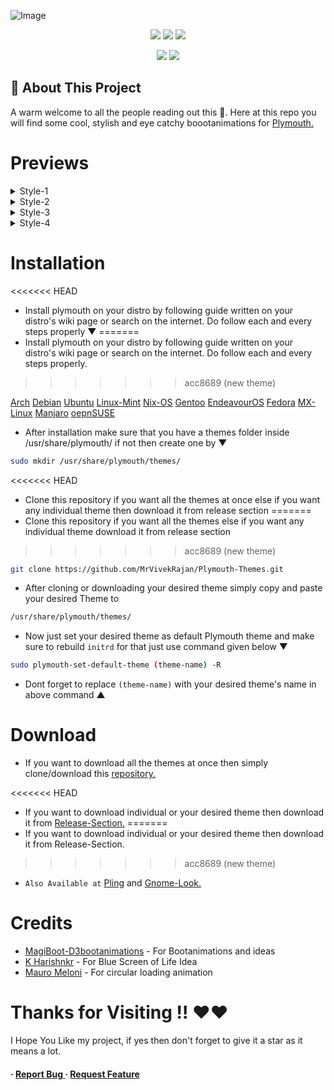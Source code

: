 ![Image](https://github.com/user-attachments/assets/c54326c7-0ce0-4405-86c4-b896b993aec3)

<p align="center">
    <a href="https://github.com/MrVivekRajan/Plymouth-Themes/stargazers"><img src="https://img.shields.io/github/stars/MrVivekRajan/Plymouth-Themes?colorA=1d2021&colorB=b16286&style=for-the-badge"></a>
     <a href="https://github.com/MrVivekRajan/Plymouth-Themes/contributors"><img src="https://img.shields.io/github/contributors/MrVivekRajan/Plymouth-Themes?colorA=1d2021&colorB=5e81ac&style=for-the-badge"></a>
     <a href="https://github.com/MrVivekRajan/Plymouth-Themes/blob/main/LICENSE">
        <img src="https://img.shields.io/static/v1.svg?style=for-the-badge&label=License&message=GNU&colorA=1d2021&colorB=eebd35&logo=unlicense&logoColor=b16286&"/></a>   
</p>

<p align="center">
    <a href="https://github.com/MrVivekRajan/Plymouth-Themes/issues"><img src="https://img.shields.io/github/issues/MrVivekRajan/Plymouth-Themes?colorA=1d2021&colorB=fb4934&style=for-the-badge"></a>
    <a href="https://github.com/MrVivekRajan/Plymouth-Themes/forks"><img src="https://img.shields.io/github/forks/MrVivekRajan/Plymouth-Themes?colorA=1d2021&colorB=458588&style=for-the-badge"></a>
</p>

## 🌠 About This Project
A warm welcome to all the people reading out this 🤗. Here at this repo you will find some cool, stylish and eye catchy boootanimations for [Plymouth.](https://www.freedesktop.org/wiki/Software/Plymouth/)
 
# Previews

<details><summary>Style-1</summary>
    
# Anonymous  
![Image](https://github.com/user-attachments/assets/274056c0-92f1-40b2-b850-eee5d78679bd)
# Angry-Eye
![Image](https://github.com/user-attachments/assets/4cb532f3-ef57-456b-879e-9089a9d5e3a1)
# Error
![Image](https://github.com/user-attachments/assets/8a521ae0-27ee-4913-ac7c-4666206560b9)
# Dc-Marvel 
![Image](https://github.com/user-attachments/assets/02ac0d10-5818-4d80-9a85-126161ed6a22)
</details>

<details><summary>Style-2</summary>

# Goku   
![Image](https://github.com/MrVivekRajan/Plymouth-Themes/blob/main/Preview/goku.gif?raw=true)
# Starlord
![Image](https://github.com/user-attachments/assets/4c56f308-cba5-4ee7-ae9c-5f0d0724547e)
# Sasuke 
![Image](https://github.com/user-attachments/assets/5834b229-1dd2-481f-bf3e-3eaaaaab6b35)
# Steam
![Image](https://github.com/user-attachments/assets/c11e575b-e93e-4554-8c46-15b99f7c935f)
# Rockstar
![Image](https://github.com/user-attachments/assets/f339cc24-4a46-4832-bb4a-f1bb8ea176e8)
</details>

<details><summary>Style-3</summary>
  
# Google
![Image](https://github.com/user-attachments/assets/ce1c1f7f-252a-44be-a4d2-f650d2cfb643)
# Ios
![Image](https://github.com/user-attachments/assets/ec910985-4139-48bf-bf75-e4a3ceccde0e)
# Google2
![Image](https://github.com/user-attachments/assets/cd6bcf6e-eeef-4853-861f-0f15a2e9eb8a)
# HyperOs
![Image](https://github.com/user-attachments/assets/1b38fb5c-7dd0-48d0-b7b6-7635aea0aaf4)
</details>

<details><summary>Style-4</summary>

# Windows
![Image](https://github.com/user-attachments/assets/7f34ff9f-f175-4247-af74-16a9e9ea2795)
# WindowsGr (Getting Ready)
![Image](https://github.com/user-attachments/assets/e4f097d4-a2ac-46d9-858d-8b82d90f0ee8)
# Bsol (Blue Screen Of Life)   
![plymouth ](https://github.com/user-attachments/assets/ea6b1579-eda4-435b-bb8f-47868fdfc21e)
# Jam (Just A Moment)
![jam](https://github.com/user-attachments/assets/21d0d9a7-770b-44e6-83ca-0ae6a88477d0)
</details>

# Installation
<<<<<<< HEAD
- Install plymouth on your distro by following guide written on your distro's wiki page or search on the internet. Do follow each and every steps properly ▼
=======
- Install plymouth on your distro by following guide written on your distro's wiki page or search on the internet. Do follow each and every steps properly.
>>>>>>> acc8689 (new theme)
  
  [Arch](https://wiki.archlinux.org/title/Plymouth)  [Debian](https://wiki.debian.org/plymouth)  [Ubuntu](https://wiki.ubuntu.com/Plymouth) [Linux-Mint](https://community.linuxmint.com/tutorial/view/646)  [Nix-OS](https://wiki.nixos.org/w/index.php?title=Plymouth&mobileaction=toggle_view_desktop)  [Gentoo](https://wiki.gentoo.org/wiki/Plymouth)  [EndeavourOS](https://forum.endeavouros.com/t/guide-how-to-install-and-use-plymouth/51363)  [Fedora](https://discussion.fedoraproject.org/t/enable-plymouth-startup/70079)  [MX-Linux](https://mxlinux.org/wiki/system/add-plymouth-to-mx-linux/)  [Manjaro](https://wiki.manjaro.org/index.php/Plymouth)  [oepnSUSE](https://en.opensuse.org/openSUSE:Plymouth)   

- After installation make sure that you have a themes folder inside /usr/share/plymouth/ if not then create one
by ▼ 
```bash
sudo mkdir /usr/share/plymouth/themes/
```

<<<<<<< HEAD
- Clone this repository if you want all the themes at once else if you want any individual theme then download it from release section
=======
- Clone this repository if you want all the themes else if you want any individual theme download it from release section
>>>>>>> acc8689 (new theme)
```bash 
git clone https://github.com/MrVivekRajan/Plymouth-Themes.git
```

- After cloning or downloading your desired theme simply copy and paste your desired Theme to
```bash
/usr/share/plymouth/themes/
```

- Now just set your desired theme as default Plymouth theme and make sure to rebuild `initrd` for that just use command given below ▼
```bash  
sudo plymouth-set-default-theme (theme-name) -R 
```
- Dont forget to replace `(theme-name)` with your desired theme's name in above command ▲

# Download
- If you want to download all the themes at once then simply clone/download this [repository.](https://github.com/MrVivekRajan/Plymouth-Themes)

<<<<<<< HEAD
- If you want to download individual or your desired theme then download it from [Release-Section.](https://github.com/MrVivekRajan/Plymouth-Themes/releases)
=======
- If you want to download individual or your desired theme then download it from Release-Section.
>>>>>>> acc8689 (new theme)

- `Also Available at` [Pling](https://www.pling.com/p/2216301/) and [Gnome-Look.](https://www.gnome-look.org/p/2216301)

# Credits
- [MagiBoot-D3bootanimations](https://t.me/MagiBoot) - For Bootanimations and ideas
- [K Harishnkr](https://github.com/harishnkr) - For Blue Screen of Life Idea
- [Mauro Meloni](https://gitlab.com/maurom) - For circular loading animation

# Thanks for Visiting !! ❤️❤️
I Hope You Like my project, if yes then don't forget to give it a star as it means a lot.
<h4> <span>· </span> <a href="https://github.com/MrVivekRajan/Plymouth-Themes/issues"> Report Bug </a> <span> · </span> <a href="https://github.com/MrVivekRajan/Plymouth-Themes/issues"> Request Feature </a> </h4>
